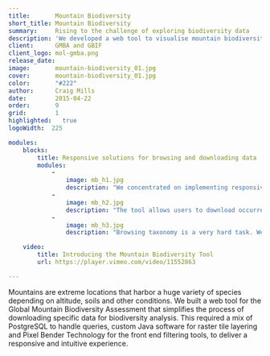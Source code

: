 ```yaml
---
title:       Mountain Biodiversity
short_title: Mountain Biodiversity
summary: 	 Rising to the challenge of exploring biodiversity data
description: 'We developed a web tool to visualise mountain biodiversity data using PostgreSQL, custom Java software and Pixel Bender technology'
client:      GMBA and GBIF
client_logo: mol-gmba.png
release_date: 
image:       mountain-biodiversity_01.jpg
cover:       mountain-biodiversity_01.jpg
color:       "#222"
author:      Craig Mills
date:        2015-04-22
order:       9
grid:        1
highlighted:   true
logoWidth:  225

modules:
    blocks:
        title: Responsive solutions for browsing and downloading data
        modules:
            -
                image: mb_h1.jpg
                description: "We concentrated on implementing responsive filtering. Changing the elevation or thermal belt reflects, in an instant, biodiversity changes on the map."
            -
                image: mb_h2.jpg
                description: "The tool allows users to download occurrences data for the selected criteria in a processable and reusable format. This data can be used in further analysis such as niche modelling."
            -
                image: mb_h3.jpg
                description: "Browsing taxonomy is a very hard task. We used our well known column view taxonomic browser to help ease the process."

    video:
        title: Introducing the Mountain Biodiversity Tool
        url: https://player.vimeo.com/video/11552863

---
```


Mountains are extreme locations that harbor a huge variety of species depending on altitude, soils and other conditions. We built a web tool for the Global Mountain Biodiversity Assessment that simplifies the process of downloading specific data for biodiversity analysis. This required a mix of PostgreSQL to handle queries, custom Java software for raster tile layering and Pixel Bender Technology for the front end filtering tools, to deliver a responsive and intuitive experience. 

